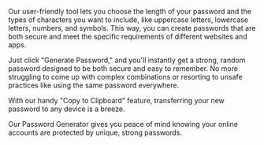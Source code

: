 Our user-friendly tool lets you choose the length of your password and the types of characters you want to include, like uppercase letters, lowercase letters, numbers, and symbols. This way, you can create passwords that are both secure and meet the specific requirements of different websites and apps.

Just click "Generate Password," and you'll instantly get a strong, random password designed to be both secure and easy to remember. No more struggling to come up with complex combinations or resorting to unsafe practices like using the same password everywhere.

With our handy "Copy to Clipboard" feature, transferring your new password to any device is a breeze.

Our Password Generator gives you peace of mind knowing your online accounts are protected by unique, strong passwords.
